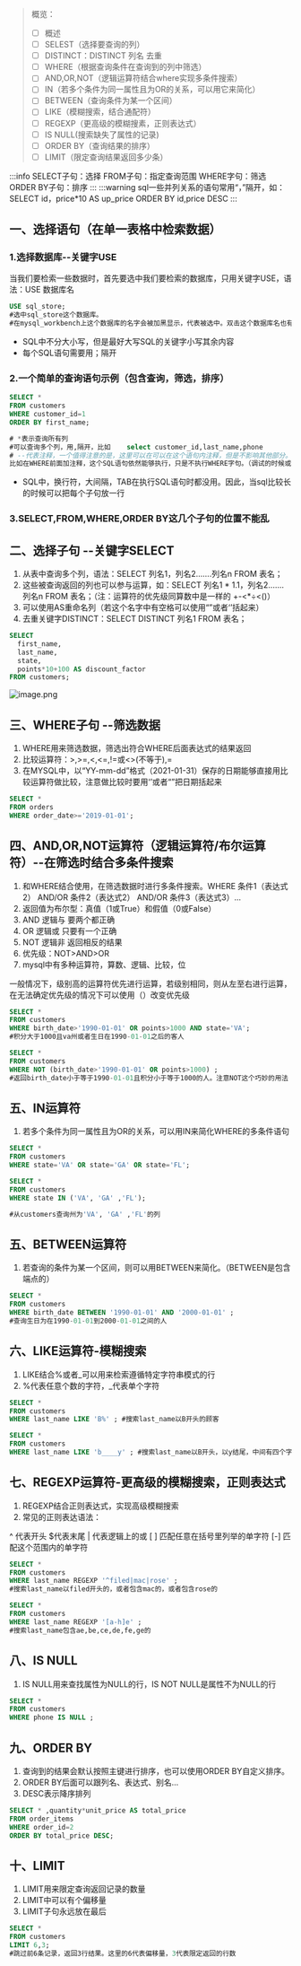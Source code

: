 > 概览：
> - [ ] 概述
> - [ ] SELEST（选择要查询的列）
> - [ ] DISTINCT：DISTINCT 列名  去重
> - [ ] WHERE（根据查询条件在查询到的列中筛选）
> - [ ] AND,OR,NOT（逻辑运算符结合where实现多条件搜索）
> - [ ] IN（若多个条件为同一属性且为OR的关系，可以用它来简化）
> - [ ] BETWEEN（查询条件为某一个区间）
> - [ ] LIKE（模糊搜索，结合通配符）
> - [ ] REGEXP（更高级的模糊搜素，正则表达式）
> - [ ] IS NULL(搜索缺失了属性的记录)
> - [ ] ORDER BY（查询结果的排序）
> - [ ] LIMIT（限定查询结果返回多少条）

:::info
SELECT子句：选择
FROM子句：指定查询范围
WHERE字句：筛选
ORDER BY子句：排序
:::
:::warning
sql一些并列关系的语句常用“，”隔开，如：
SELECT id，price*10 AS up_price ORDER BY id,price DESC
:::

## 一、选择语句（在单一表格中检索数据）
### 1.选择数据库--关键字USE
当我们要检索一些数据时，首先要选中我们要检索的数据库，只用关键字USE，语法：USE  数据库名
```sql
USE sql_store; 
#选中sql_store这个数据库。
#在mysql_workbench上这个数据库的名字会被加黑显示，代表被选中。双击这个数据库名也有同样的效果
```

- SQL中不分大小写，但是最好大写SQL的关键字小写其余内容
- 每个SQL语句需要用；隔开
### 2.一个简单的查询语句示例（包含查询，筛选，排序）
```sql
SELECT *
FROM customers
WHERE customer_id=1
ORDER BY first_name;

# *表示查询所有列
#可以查询多个列，用,隔开，比如	select customer_id,last_name,phone
# --代表注释，一个值得注意的是，这里可以在可以在这个语句内注释，但是不影响其他部分。
比如在WHERE前面加注释，这个SQL语句依然能够执行，只是不执行WHERE字句。（调试的时候或许可以使用）
```

- SQL中，换行符，大间隔，TAB在执行SQL语句时都没用。因此，当sql比较长的时候可以把每个子句放一行
### 3.SELECT,FROM,WHERE,ORDER BY这几个子句的位置不能乱
## 二、选择子句 --关键字SELECT

1. 从表中查询多个列，语法：SELECT  列名1，列名2.......列名n  FROM 表名；
2. 这些被查询返回的列也可以参与运算，如：SELECT  列名1 * 1.1，列名2.......列名n  FROM 表名；（注：运算符的优先级同算数中是一样的 +-<*÷<()）
3. 可以使用AS重命名列（若这个名字中有空格可以使用“”或者‘’括起来）
4. 去重关键字DISTINCT：SELECT  DISTINCT 列名1   FROM 表名；
```sql
SELECT
  first_name,
  last_name,
  state,
  points*10+100 AS discount_factor
FROM customers;
```
![image.png](https://cdn.nlark.com/yuque/0/2023/png/33626411/1685363636039-bc73ef53-81e8-45a6-a082-5bb59e33548c.png#averageHue=%23cdd3bb&clientId=u756ed768-9e33-4&from=paste&height=222&id=u996c7785&originHeight=333&originWidth=586&originalType=binary&ratio=1.5&rotation=0&showTitle=false&size=63107&status=done&style=none&taskId=u756362fa-18ad-407d-8a73-4e96cb8d5e5&title=&width=390.6666666666667)
## 三、WHERE子句 --筛选数据

1. WHERE用来筛选数据，筛选出符合WHERE后面表达式的结果返回
2. 比较运算符：>,>=,<,<=,!=或<>(不等于),=
3. 在MYSQL中，以“YY-mm-dd”格式（2021-01-31）保存的日期能够直接用比较运算符做比较，注意做比较时要用‘’或者“”把日期括起来
```sql
SELECT *
FROM orders
WHERE order_date>='2019-01-01';

```
## 四、AND,OR,NOT运算符（逻辑运算符/布尔运算符）--在筛选时结合多条件搜索

1. 和WHERE结合使用，在筛选数据时进行多条件搜索。WHERE 条件1（表达式2） AND/OR 条件2（表达式2）  AND/OR  条件3（表达式3）...
2. 返回值为布尔型：真值（1或True）和假值（0或False）
3. AND 逻辑与  要两个都正确
4. OR  逻辑或   只要有一个正确
5. NOT 逻辑非  返回相反的结果
6. 优先级：NOT>AND>OR
7. mysql中有多种运算符，算数、逻辑、比较，位

一般情况下，级别高的运算符优先进行运算，若级别相同，则从左至右进行运算，在无法确定优先级的情况下可以使用（）改变优先级
```sql
SELECT *
FROM customers
WHERE birth_date>'1990-01-01' OR points>1000 AND state='VA';
#积分大于1000且va州或者生日在1990-01-01之后的客人

SELECT *
FROM customers
WHERE NOT (birth_date>'1990-01-01' OR points>1000) ;
#返回birth_date小于等于1990-01-01且积分小于等于1000的人。注意NOT这个巧妙的用法
```
## 五、IN运算符

1. 若多个条件为同一属性且为OR的关系，可以用IN来简化WHERE的多条件语句
```sql
SELECT *
FROM customers
WHERE state='VA' OR state='GA' OR state='FL';

SELECT *
FROM customers
WHERE state IN ('VA', 'GA' ,'FL');

#从customers查询州为'VA', 'GA' ,'FL'的列
```
## 五、BETWEEN运算符

1. 若查询的条件为某一个区间，则可以用BETWEEN来简化。（BETWEEN是包含端点的）
```sql
SELECT *
FROM customers
WHERE birth_date BETWEEN '1990-01-01' AND '2000-01-01' ;
#查询生日为在1990-01-01到2000-01-01之间的人
```
## 六、LIKE运算符-模糊搜索

1. LIKE结合%或者_可以用来检索遵循特定字符串模式的行
2. %代表任意个数的字符，_代表单个字符
```sql
SELECT *
FROM customers
WHERE last_name LIKE 'B%' ; #搜索last_name以B开头的顾客

SELECT *
FROM customers
WHERE last_name LIKE 'b____y' ; #搜索last_name以B开头，以y结尾，中间有四个字符的的顾客
```
## 七、REGEXP运算符-更高级的模糊搜索，正则表达式

1. REGEXP结合正则表达式，实现高级模糊搜索
2. 常见的正则表达语法：

^ 代表开头
$代表末尾
| 代表逻辑上的或
[ ] 匹配任意在括号里列举的单字符
[-] 匹配这个范围内的单字符
```sql
SELECT *
FROM customers
WHERE last_name REGEXP '^filed|mac|rose' ;
#搜索last_name以filed开头的，或者包含mac的，或者包含rose的

SELECT *
FROM customers
WHERE last_name REGEXP '[a-h]e' ;
#搜索last_name包含ae,be,ce,de,fe,ge的
```
## 八、IS NULL

1. IS NULL用来查找属性为NULL的行，IS NOT NULL是属性不为NULL的行
```sql
SELECT *
FROM customers
WHERE phone IS NULL ;
```
## 九、ORDER BY

1. 查询到的结果会默认按照主键进行排序，也可以使用ORDER BY自定义排序。
2. ORDER BY后面可以跟列名、表达式、别名...
3. DESC表示降序排列
```sql
SELECT * ,quantity*unit_price AS total_price
FROM order_items
WHERE order_id=2
ORDER BY total_price DESC;
```
## 十、LIMIT

1. LIMIT用来限定查询返回记录的数量
2. LIMIT中可以有个偏移量
3. LIMIT子句永远放在最后
```sql
SELECT *
FROM customers
LIMIT 6,3;
#跳过前6条记录，返回3行结果。这里的6代表偏移量，3代表限定返回的行数
```

## 



